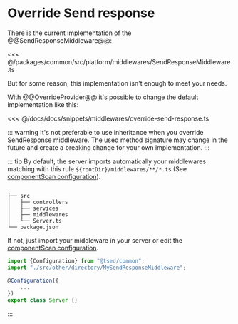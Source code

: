 # Override Send response

There is the current implementation of the @@SendResponseMiddleware@@:

<<< @/packages/common/src/platform/middlewares/SendResponseMiddleware.ts

But for some reason, this implementation isn't enough to meet your needs.

With @@OverrideProvider@@  it's possible to change the default implementation like
this:

<<< @/docs/docs/snippets/middlewares/override-send-response.ts

::: warning
It's not preferable to use inheritance when you override SendResponse middleware. The used method signature may change in the future and create a breaking change for your
own implementation.
:::

::: tip
By default, the server imports automatically your middlewares matching with this rule `${rootDir}/middlewares/**/*.ts` (See [componentScan configuration](/configuration.md)).

```
.
├── src
│   ├── controllers
│   ├── services
│   ├── middlewares
│   └── Server.ts
└── package.json
```

If not, just import your middleware in your server or edit the [componentScan configuration](/configuration.md).

```typescript
import {Configuration} from "@tsed/common";
import "./src/other/directory/MySendResponseMiddleware";

@Configuration({
    ...
})
export class Server {}
```
:::
